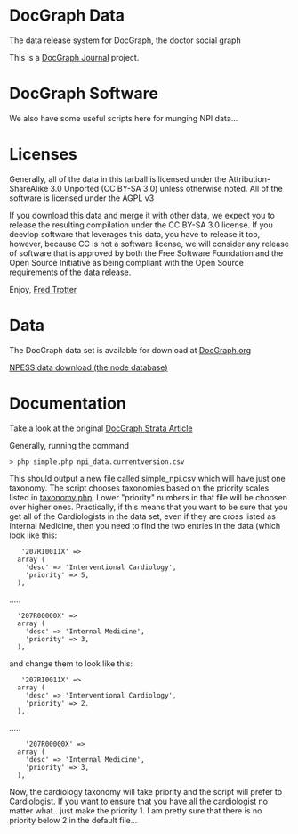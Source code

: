 DocGraph Data
========

The data release system for DocGraph, the doctor social graph

This is a <a href='http://docgraph.org'>DocGraph Journal</a> project.

DocGraph Software
========

We also have some useful scripts here for munging NPI data...

Licenses
========

Generally, all of the data in this tarball is licensed under the Attribution-ShareAlike 3.0 Unported (CC BY-SA 3.0) unless otherwise noted.
All of the software is licensed under the AGPL v3


If you download this data and merge it with other data, we expect you to release the resulting compilation under the CC BY-SA 3.0 license. If you deevlop software that leverages this data, you have to release it too, however, because CC is not a software license, we will consider any release of software that is approved by both the Free Software Foundation and the Open Source Initiative as being compliant with the Open Source requirements of the data release. 

Enjoy,
<a href='http://fredtrotter.com'>Fred Trotter</a>


Data
========

The DocGraph data set is available for download at <a href='http://docgraph.org'>DocGraph.org</a>

<a href='http://nppes.viva-it.com/NPI_Files.html'>NPESS data download (the node database)</a>


Documentation
========
Take a look at the original <a href='http://strata.oreilly.com/2012/11/docgraph-open-social-doctor-data.html'>DocGraph Strata Article</a>

Generally, running the command 

```
> php simple.php npi_data.currentversion.csv
```

This should output a new file called simple_npi.csv which will have just one taxonomy. The script chooses taxonomies based on the priority scales listed in [taxonomy.php](https://github.com/ftrotter/DocGraph/blob/master/taxonomy.php). Lower "priority" numbers in that file will be choosen over higher ones. Practically, if this means that you want to be sure that you get all of the Cardiologists in the data set, even if they are cross listed as Internal Medicine, then you need to find the two entries in the data (which look like this:
```
   '207RI0011X' => 
  array (
    'desc' => 'Interventional Cardiology',
    'priority' => 5,
  ),
```
.....
``` 
  '207R00000X' => 
  array (
    'desc' => 'Internal Medicine',
    'priority' => 3,
  ),
```
and change them to look like this:
```
   '207RI0011X' => 
  array (
    'desc' => 'Interventional Cardiology',
    'priority' => 2,
  ),
``` 
.....
``` 
    '207R00000X' => 
  array (
    'desc' => 'Internal Medicine',
    'priority' => 3,
  ),
```  
Now, the cardiology taxonomy will take priority and the script will prefer to Cardiologist. If you want to ensure that you have all the cardiologist no matter what.. just make the priority 1. I am pretty sure that there is no priority below 2 in the default file...
  
